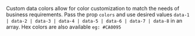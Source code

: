 Custom data colors allow for color customization to match the needs of business requirements. 
Pass the prop `colors` and use desired values `data-1 | data-2 | data-3 | data-4 | data-5 | data-6 | data-7 | data-8` in an array. Hex colors are also available `eg: #CA0095`
